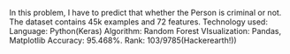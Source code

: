 In this problem, I have to predict that whether the Person is criminal or not.
The dataset contains 45k examples and 72 features.
Technology used:
Language: Python(Keras)
Algorithm: Random Forest
VIsualization: Pandas, Matplotlib
Accuracy: 95.468%.
Rank: 103/9785(Hackerearth!))
